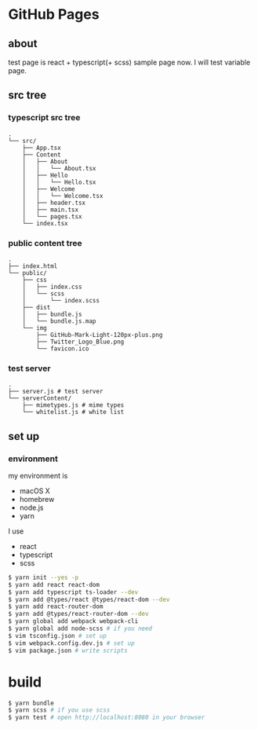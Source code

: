 # GitHub Pages

## about
test page is react + typescript(+ scss) sample page now.
I will test variable page.

## src tree

### typescript src tree

```src tree
.
└── src/
    ├── App.tsx
    ├── Content
    │   ├── About
    │   │   └── About.tsx
    │   ├── Hello
    │   │   └── Hello.tsx
    │   ├── Welcome
    │   │   └── Welcome.tsx
    │   ├── header.tsx
    │   ├── main.tsx
    │   └── pages.tsx
    └── index.tsx
```

### public content tree

```public content
.
├── index.html
└── public/
    ├── css
    │   ├── index.css
    │   └── scss
    │       └── index.scss
    ├── dist
    │   ├── bundle.js
    │   └── bundle.js.map
    └── img
        ├── GitHub-Mark-Light-120px-plus.png
        ├── Twitter_Logo_Blue.png
        └── favicon.ico
```

### test server

```test server
.
├── server.js # test server
└── serverContent/
    ├── mimetypes.js # mime types
    └── whitelist.js # white list
```

## set up

### environment

my environment is

- macOS X
- homebrew
- node.js
- yarn

I use

- react
- typescript
- scss

```bash
$ yarn init --yes -p
$ yarn add react react-dom
$ yarn add typescript ts-loader --dev
$ yarn add @types/react @types/react-dom --dev
$ yarn add react-router-dom
$ yarn add @types/react-router-dom --dev
$ yarn global add webpack webpack-cli
$ yarn global add node-scss # if you need
$ vim tsconfig.json # set up
$ vim webpack.config.dev.js # set up
$ vim package.json # write scripts
```

# build

```bash
$ yarn bundle
$ yarn scss # if you use scss
$ yarn test # open http://localhost:8080 in your browser
```

